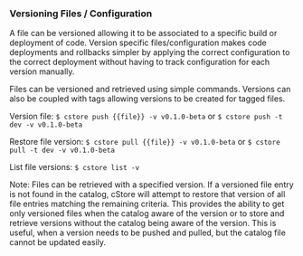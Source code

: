 ### Versioning Files / Configuration ###

A file can be versioned allowing it to be associated to a specific build or deployment of code. Version specific files/configuration makes code deployments and rollbacks simpler by applying the correct configuration to the correct deployment without having to track configuration for each version manually.

Files can be versioned and retrieved using simple commands. Versions can also be coupled with tags allowing versions to be created for tagged files.

Version file: 
`$ cstore push {{file}} -v v0.1.0-beta` or `$ cstore push -t dev -v v0.1.0-beta`

Restore file version: 
`$ cstore pull {{file}} -v v0.1.0-beta` or `$ cstore pull -t dev -v v0.1.0-beta`

List file versions:
`$ cstore list -v`

Note: Files can be retrieved with a specified version. If a versioned file entry is not found in the catalog, cStore will attempt to restore that version of all file entries matching the remaining criteria. This provides the ability to get only versioned files when the catalog aware of the version or to store and retrieve versions without the catalog being aware of the version. This is useful, when a version needs to be pushed and pulled, but the catalog file cannot be updated easily.